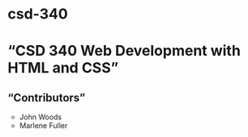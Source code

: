 # csd-340
<h1>“CSD 340 Web Development with HTML and CSS” </h1>
<h2>“Contributors”</h2>
<ul style="list-style-type:circle">
<li>John Woods</li>
<li>Marlene Fuller</li>
</ul>
